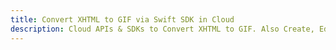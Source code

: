 ---title: Convert XHTML to GIF via Swift SDK in Clouddescription: Cloud APIs & SDKs to Convert XHTML to GIF. Also Create, Edit & Render Microsoft Word & OpenOffice documents in the Cloud.---